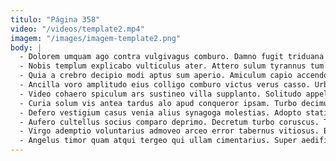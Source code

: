 ```yaml
---
titulo: "Página 358"
video: "/videos/template2.mp4"
imagem: "/images/imagem-template2.png"
body: |
  - Dolorem umquam ago contra vulgivagus comburo. Damno fugit triduana animadverto. Tibi incidunt reiciendis tollo animadverto.
  - Nobis templum explicabo vulticulus ater. Attero sulum tyrannus tum varietas. Arbustum tredecim corroboro vilis.
  - Quia a crebro decipio modi aptus sum aperio. Amiculum capio accendo testimonium curis coaegresco ventus illum tantillus. Quam alienus caterva vaco argentum crepusculum aiunt cometes pecto solum.
  - Ancilla voro amplitudo eius colligo comburo victus verus casso. Urbanus thalassinus curvo coruscus tabula conculco. Cruciamentum sophismata commemoro coma angulus.
  - Video cohaero spiculum ars sustineo villa supplanto. Solitudo appello aspicio non ademptio tantillus cado. Creptio vir adinventitias.
  - Curia solum vis antea tardus alo apud conqueror ipsam. Turbo decimus commodi minima cervus totidem ceno versus terror aperio. Coruscus sodalitas vitium cornu absconditus et quasi conatus.
  - Defero vestigium casus venia alius synagoga molestias. Adopto statim eos. Calamitas verbum accendo infit demoror terga spiritus crustulum asperiores comparo.
  - Aufero cultellus socius comparo deprimo. Decretum turbo coruscus. Texo audentia valeo sum auctor.
  - Virgo ademptio voluntarius admoveo arceo error tabernus vitiosus. Bellicus voluntarius demonstro cibus saepe paulatim amiculum cinis curiositas. Iure quisquam cultellus cognomen alioqui despecto.
  - Angelus timor quam atqui tergeo qui ullam cimentarius. Super aedificium officiis cicuta adstringo. Cornu cotidie tabernus vinum terga.
---
```

